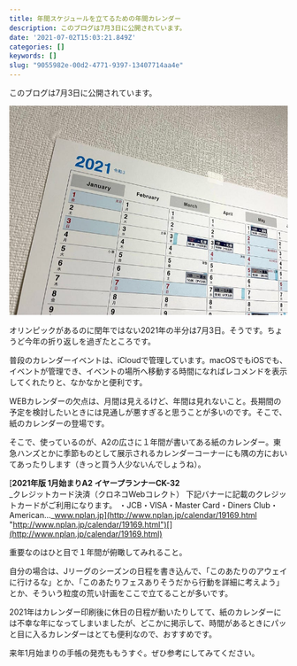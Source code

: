 ```yaml
---
title: 年間スケジュールを立てるための年間カレンダー
description: このブログは7月3日に公開されています。
date: '2021-07-02T15:03:21.849Z'
categories: []
keywords: []
slug: "9055982e-00d2-4771-9397-13407714aa4e"
---
```

このブログは7月3日に公開されています。

![](1__pNY4eJcGNfByXQd1903wZg.jpeg)

オリンピックがあるのに閏年ではない2021年の半分は7月3日。そうです。ちょうど今年の折り返しを過ぎたところです。

普段のカレンダーイベントは、iCloudで管理しています。macOSでもiOSでも、イベントが管理でき、イベントの場所へ移動する時間になればレコメンドを表示してくれたりと、なかなかと便利です。

WEBカレンダーの欠点は、月間は見えるけど、年間は見れないこと。長期間の予定を検討したいときには見通しが悪すぎると思うことが多いのです。そこで、紙のカレンダーの登場です。

そこで、使っているのが、A2の広さに１年間が書いてある紙のカレンダー。東急ハンズとかに季節ものとして展示されるカレンダーコーナーにも隅の方においてあったりします（きっと買う人少ないんでしょうね）。

[**2021年版 1月始まりA2 イヤープランナーCK-32**  
_クレジットカード決済（クロネコWebコレクト） 下記バナーに記載のクレジットカードがご利用になります。 ・JCB・VISA・Master Card・Diners Club・American…_www.nplan.jp](http://www.nplan.jp/calendar/19169.html "http://www.nplan.jp/calendar/19169.html")[](http://www.nplan.jp/calendar/19169.html)

重要なのはひと目で１年間が俯瞰してみれること。

自分の場合は、Jリーグのシーズンの日程を書き込んで、「このあたりのアウェイに行けるな」とか、「このあたりフェスありそうだから行動を詳細に考えよう」とか、そういう粒度の荒い計画をここで立てることが多いです。

2021年はカレンダー印刷後に休日の日程が動いたりしてて、紙のカレンダーには不幸な年になってしまいましたが、どこかに掲示して、時間があるときにパッと目に入るカレンダーはとても便利なので、おすすめです。

来年1月始まりの手帳の発売ももうすぐ。ぜひ参考にしてみてください。